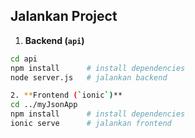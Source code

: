 ## Jalankan Project

1. **Backend (`api`)**  
```bash
cd api
npm install      # install dependencies
node server.js   # jalankan backend

2. **Frontend (`ionic`)**  
cd ../myJsonApp
npm install      # install dependencies
ionic serve      # jalankan frontend

